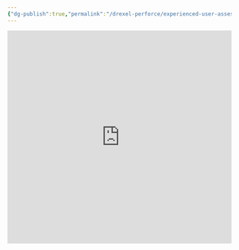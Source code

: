 ```yaml
---
{"dg-publish":true,"permalink":"/drexel-perforce/experienced-user-assesment/"}
---
```



<iframe width="640px" height="480px" src="https://forms.office.com/r/cx71Seum6V?embed=true" frameborder="0" marginwidth="0" marginheight="0" style="border: none; max-width:100%; max-height:100vh" allowfullscreen webkitallowfullscreen mozallowfullscreen msallowfullscreen> </iframe>
